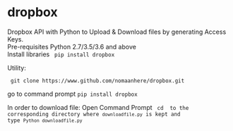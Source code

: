 # dropbox
Dropbox API with Python to Upload &amp; Download files by generating Access Keys.
<br>
Pre-requisites
Python 2.7/3.5/3.6 and above
<br>
Install libraries
<code> pip install dropbox </code>
<br>

Utility:
<pre><code> git clone https://www.github.com/nomaanhere/dropbox.git </code></pre>
go to command prompt <code>pip install dropbox</code>


In order to download file:
Open Command Prompt 
<code> cd </cd> to the corresponding directory where <code>downloadfile.py</code> is kept and type <code>Python downloadfile.py</code>
